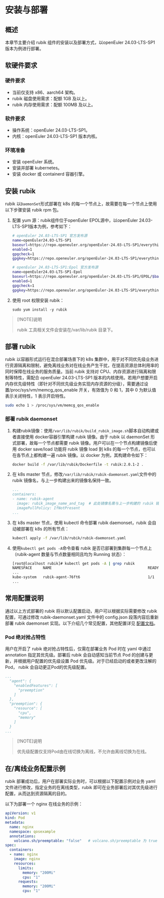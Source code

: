 # 安装与部署

## 概述

本章节主要介绍 rubik 组件的安装以及部署方式，以openEuler 24.03-LTS-SP1版本为例进行部署。

## 软硬件要求

### 硬件要求

* 当前仅支持 x86、aarch64 架构。
* rubik 磁盘使用需求：配额 1GB 及以上。
* rubik 内存使用需求：配额 100MB 及以上。

### 软件要求

* 操作系统：openEuler 24.03-LTS-SP1。
* 内核：openEuler 24.03-LTS-SP1 版本内核。

### 环境准备

* 安装 openEuler 系统。
* 安装并部署 kubernetes。
* 安装 docker 或 containerd 容器引擎。

## 安装 rubik

rubik 以`DaemonSet`形式部署在 k8s 的每一个节点上，故需要在每一个节点上使用以下步骤安装 rubik rpm 包。

1. 配置 yum 源：rubik组件位于openEuler EPOL源中，以openEuler 24.03-LTS-SP1版本为例，参考如下：

   ```sh
   # openEuler 24.03-LTS-SP1 官方发布源
   name=openEuler24.03-LTS-SP1
   baseurl=https://repo.openeuler.org/openEuler-24.03-LTS-SP1/everything/$basearch/ 
   enabled=1
   gpgcheck=1
   gpgkey=https://repo.openeuler.org/openEuler-24.03-LTS-SP1/everything/$basearch/RPM-GPG-KEY-openEuler
   ```

   ```sh
   # openEuler 24.03-LTS-SP1:Epol 官方发布源
   name=openEuler24.03-LTS-SP1-Epol
   baseurl=https://repo.openeuler.org/openEuler-24.03-LTS-SP1/EPOL/$basearch/
   enabled=1
   gpgcheck=1
   gpgkey=https://repo.openeuler.org/openEuler-24.03-LTS-SP1/everything/$basearch/RPM-GPG-KEY-openEuler
   ```

2. 使用 root 权限安装 rubik：

   ```shell
   sudo yum install -y rubik
   ```

> [!NOTE]说明
>
> rubik 工具相关文件会安装在/var/lib/rubik 目录下。

## 部署 rubik

rubik 以容器形式运行在混合部署场景下的 k8s 集群中，用于对不同优先级业务进行资源隔离和限制，避免离线业务对在线业务产生干扰，在提高资源总体利用率的同时保障在线业务的服务质量。当前 rubik 支持对 CPU、内存资源进行隔离和限制等特性，需配合 openEuler 24.03-LTS-SP1 版本的内核使用。若用户想要开启内存优先级特性（即针对不同优先级业务实现内存资源的分级），需要通过设置/proc/sys/vm/memcg_qos_enable 开关，有效值为 0 和 1，其中 0 为默认值表示关闭特性，1 表示开启特性。

```bash
sudo echo 1 > /proc/sys/vm/memcg_qos_enable
```

### 部署 rubik daemonset

1. 构建rubik镜像：使用`/var/lib/rubik/build_rubik_image.sh`脚本自动构建或者直接使用 docker容器引擎构建 rubik 镜像。由于 rubik 以 daemonSet 形式部署，故每一个节点都需要 rubik 镜像。用户可以在一个节点构建镜像后使用 docker save/load 功能将 rubik 镜像 load 到 k8s 的每一个节点，也可以在各节点上都构建一遍 rubik 镜像。以 docker 为例，其构建命令如下：

    ```sh
    docker build -f /var/lib/rubik/Dockerfile -t rubik:2.0.1-2 .
    ```

2. 在 k8s master 节点，修改`/var/lib/rubik/rubik-daemonset.yaml`文件中的 rubik 镜像名，与上一步构建出来的镜像名保持一致。

    ```yaml
    ...
    containers:
    - name: rubik-agent
      image: rubik_image_name_and_tag  # 此处镜像名需与上一步构建的 rubik 镜像名一致
      imagePullPolicy: IfNotPresent
    ...
    ```

3. 在 k8s master 节点，使用 kubectl 命令部署 rubik daemonset，rubik 会自动被部署在 k8s 的所有节点：

    ```sh
    kubectl apply -f /var/lib/rubik/rubik-daemonset.yaml
    ```

4. 使用`kubectl get pods -A`命令查看 rubik 是否已部署到集群每一个节点上（rubik-agent 数量与节点数量相同且均为 Running 状态）：

    ```sh
    [root@localhost rubik]# kubectl get pods -A | grep rubik
    NAMESPACE     NAME                                            READY   STATUS    RESTARTS   AGE
    ...
    kube-system   rubik-agent-76ft6                               1/1     Running   0          4s
    ...
    ```

## 常用配置说明

通过以上方式部署的 rubik 将以默认配置启动，用户可以根据实际需要修改 rubik 配置，可通过修改 rubik-daemonset.yaml 文件中的 config.json 段落内容后重新部署 rubik daemonset 实现。以下介绍几个常见配置，其他配置详见 [配置文档](./configuration.md)。

### Pod 绝对抢占特性

用户在开启了 rubik 绝对抢占特性后，仅需在部署业务 Pod 时在 yaml 中通过 annotation 指定其优先级。部署后 rubik 会自动感知当前节点 Pod 的创建与更新，并根据用户配置的优先级设置 Pod 优先级。对于已经启动的或者更改注解的Pod， rubik 会自动更正Pod的优先级配置。

```yaml
...
  "agent": {
    "enabledFeatures": [
      "preemption"
    ]
  },
  "preemption": {
    "resource": [
      "cpu",
      "memory"
    ]
  }
...
```

> [!NOTE]说明
>
> 优先级配置仅支持Pod由在线切换为离线，不允许由离线切换为在线。

## 在/离线业务配置示例

rubik 部署成功后，用户在部署实际业务时，可以根据以下配置示例对业务 yaml 文件进行修改，指定业务的在离线类型，rubik 即可在业务部署后对其优先级进行配置，从而达到资源隔离的目的。

以下为部署一个 nginx 在线业务的示例：

```yaml
apiVersion: v1
kind: Pod
metadata:
  name: nginx
  namespace: qosexample
  annotations:
    volcano.sh/preemptable: "false"   # volcano.sh/preemptable 为 true 代表业务为离线业务，false 代表业务为在线业务，默认为 false
spec:
  containers:
  - name: nginx
    image: nginx
    resources:
      limits:
        memory: "200Mi"
        cpu: "1"
      requests:
        memory: "200Mi"
        cpu: "1"
```
